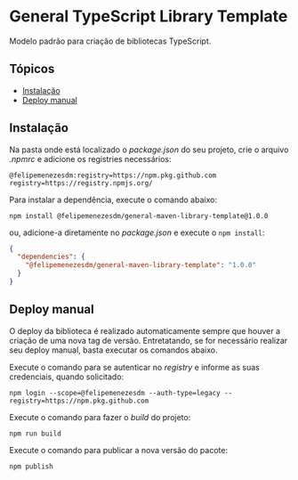 # General TypeScript Library Template
Modelo padrão para criação de bibliotecas TypeScript.

## Tópicos
- [Instalação](#instalação)
- [Deploy manual](#deploy-manual)

## Instalação
Na pasta onde está localizado o _package.json_ do seu projeto, crie o arquivo _.npmrc_ e adicione os registries necessários:
```
@felipemenezesdm:registry=https://npm.pkg.github.com
registry=https://registry.npmjs.org/
```

Para instalar a dependência, execute o comando abaixo:
```
npm install @felipemenezesdm/general-maven-library-template@1.0.0
```

ou, adicione-a diretamente no _package.json_ e execute o `npm install`:
```json
{
  "dependencies": {
    "@felipemenezesdm/general-maven-library-template": "1.0.0"
  }
}
```

## Deploy manual
O deploy da biblioteca é realizado automaticamente sempre que houver a criação de uma nova tag de versão. Entretatando, se for necessário realizar seu deploy manual, basta executar os comandos abaixo.

Execute o comando para se autenticar no _registry_ e informe as suas credenciais, quando solicitado:
```
npm login --scope=@felipemenezesdm --auth-type=legacy --registry=https://npm.pkg.github.com
```
Execute o comando para fazer o _build_ do projeto:
```
npm run build
```

Execute o comando para publicar a nova versão do pacote:
```
npm publish
```
